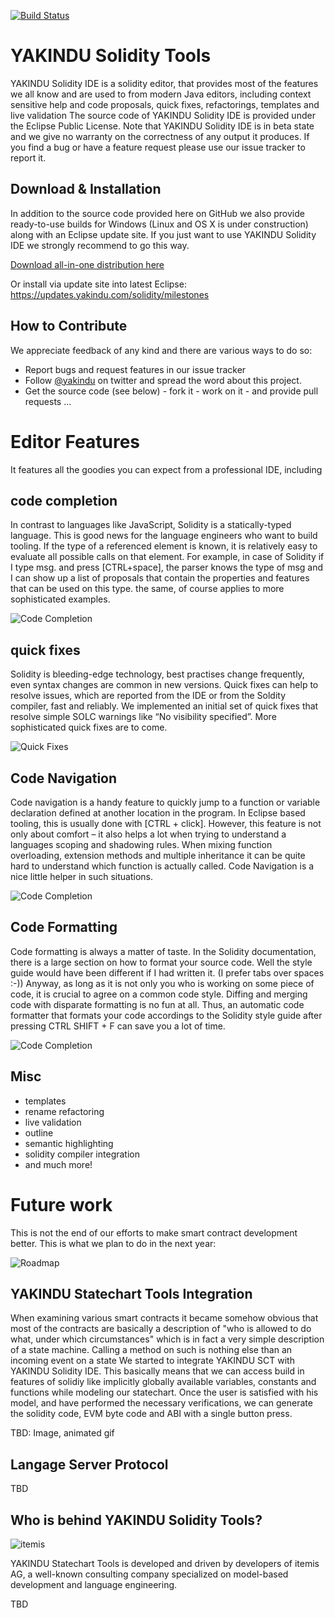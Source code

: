 [![Build Status](https://travis-ci.org/Yakindu/solidity-ide.svg?branch=master)](https://travis-ci.org/Yakindu/solidity-ide)

# YAKINDU Solidity Tools

YAKINDU Solidity IDE is a solidity editor, that provides most of the features we all know and are used to from modern Java editors, including context sensitive help and code proposals, quick fixes, refactorings, templates and live validation
The source code of YAKINDU Solidity IDE is provided under the Eclipse Public License. Note that YAKINDU Solidity IDE is in beta state and we give no warranty on the correctness of any output it produces. If you find a bug or have a feature request please use our issue tracker to report it. 

## Download & Installation

In addition to the source code provided here on GitHub we also provide ready-to-use builds for Windows (Linux and OS X is under construction) along with an Eclipse update site. If you just want to use YAKINDU Solidity IDE we strongly recommend to go this way.

[Download all-in-one distribution here](https://info.itemis.com/yakindu/solidity/download/ "YAKINDU Solidity Tools download")

Or install via update site into latest Eclipse:
https://updates.yakindu.com/solidity/milestones

## How to Contribute
We appreciate feedback of any kind and there are various ways to do so:
 * Report bugs and request features in our issue tracker
 * Follow [@yakindu](https://twitter.com/yakindu) on twitter and spread the word about this project.
 * Get the source code (see below) - fork it - work on it - and provide pull requests ...

# Editor Features
It features all the goodies you can expect from a professional IDE, including
## code completion
 In contrast to languages like JavaScript, Solidity is a statically-typed language. This is good news for the language engineers who want to build tooling. If the type of a referenced element is known, it is relatively easy to evaluate all possible calls on that element. For example, in case of Solidity if I type msg. and press [CTRL+space], the parser knows the type of msg and I can show up a list of proposals that contain the properties and features that can be used on this type. the same, of course applies to more sophisticated examples.
 
![Code Completion](https://cdn-images-1.medium.com/max/800/1*suh-p7fapC2NjX5Fhk7Unw.gif)

## quick fixes
 Solidity is bleeding-edge technology, best practises change frequently, even syntax changes are common in new versions. Quick fixes can help to resolve issues, which are reported from the IDE or from the Soldity compiler, fast and reliably. We implemented an initial set of quick fixes that resolve simple SOLC warnings like “No visibility specified”. More sophisticated quick fixes are to come.
 
![Quick Fixes](https://cdn-images-1.medium.com/max/800/1*QHIHgHGLgcP1MZqBpUEr9A.gif)
 
## Code Navigation
 Code navigation is a handy feature to quickly jump to a function or variable declaration defined at another location in the program. In Eclipse based tooling, this is usually done with [CTRL + click]. However, this feature is not only about comfort – it also helps a lot when trying to understand a languages scoping and shadowing rules. When mixing function overloading, extension methods and multiple inheritance it can be quite hard to understand which function is actually called. Code Navigation is a nice little helper in such situations.
 
![Code Completion](https://cdn-images-1.medium.com/max/800/1*7EjBdR4XrCbqMU0GrD_NDw.gif)
  
## Code Formatting
Code formatting is always a matter of taste. In the Solidity documentation, there is a large section on how to format your source code. Well the style guide would have been different if I had written it. (I prefer tabs over spaces :-)) Anyway, as long as it is not only you who is working on some piece of code, it is crucial to agree on a common code style. Diffing and merging code with disparate formatting is no fun at all. Thus, an automatic code formatter that formats your code accordings to the Solidity style guide after pressing CTRL SHIFT + F can save you a lot of time.

![Code Completion](https://cdn-images-1.medium.com/max/800/1*FTou79dllRwtfOqy8pEkPg.gif)
## Misc
 * templates
 * rename refactoring
 * live validation
 * outline
 * semantic highlighting
 * solidity compiler integration
 * and much more!

# Future work
This is not the end of our efforts to make smart contract development better. This is what we plan to do in the next year:

![Roadmap](https://pbs.twimg.com/media/DiOzdZ3W0AENFDq.jpg)

## YAKINDU Statechart Tools Integration
When examining various smart contracts it became somehow obvious that most of the contracts are basically a description of "who is allowed to do what, under which circumstances" which is in fact a very simple description of a state machine. Calling a method on such is nothing else than an incoming event on a state 
We started to integrate YAKINDU SCT with YAKINDU Solidity IDE. This basically means that we can access build in features of solidiy like implicitly globally available variables, constants and functions while modeling our statechart. Once the user is satisfied with his model, and have performed the necessary verifications, we can generate the solidity code, EVM byte code and ABI with a single button press. 

TBD: Image, animated gif

## Langage Server Protocol 

TBD

## Who is behind YAKINDU Solidity Tools? 

![itemis](https://www.itemis.com/hs-fs/hubfs/Corporate_Website/Logo-pur.png?t=1533137380606&width=130&name=Logo-pur.png)

YAKINDU Statechart Tools is developed and driven by developers of itemis AG, a well-known consulting company specialized on model-based development and language engineering. 

TBD







